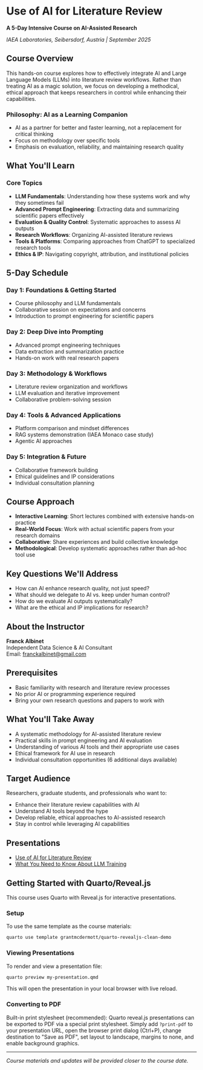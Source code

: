 # Use of AI for Literature Review

**A 5-Day Intensive Course on AI-Assisted Research**

*IAEA Laboratories, Seibersdorf, Austria | September 2025*

## Course Overview

This hands-on course explores how to effectively integrate AI and Large Language Models (LLMs) into literature review workflows. Rather than treating AI as a magic solution, we focus on developing a methodical, ethical approach that keeps researchers in control while enhancing their capabilities.

### Philosophy: AI as a Learning Companion

- AI as a partner for better and faster learning, not a replacement for critical thinking
- Focus on methodology over specific tools
- Emphasis on evaluation, reliability, and maintaining research quality

## What You'll Learn

### Core Topics
- **LLM Fundamentals**: Understanding how these systems work and why they sometimes fail
- **Advanced Prompt Engineering**: Extracting data and summarizing scientific papers effectively
- **Evaluation & Quality Control**: Systematic approaches to assess AI outputs
- **Research Workflows**: Organizing AI-assisted literature reviews
- **Tools & Platforms**: Comparing approaches from ChatGPT to specialized research tools
- **Ethics & IP**: Navigating copyright, attribution, and institutional policies
## 5-Day Schedule

### Day 1: Foundations & Getting Started
- Course philosophy and LLM fundamentals
- Collaborative session on expectations and concerns
- Introduction to prompt engineering for scientific papers

### Day 2: Deep Dive into Prompting
- Advanced prompt engineering techniques
- Data extraction and summarization practice
- Hands-on work with real research papers

### Day 3: Methodology & Workflows
- Literature review organization and workflows
- LLM evaluation and iterative improvement
- Collaborative problem-solving session

### Day 4: Tools & Advanced Applications
- Platform comparison and mindset differences
- RAG systems demonstration (IAEA Monaco case study)
- Agentic AI approaches

### Day 5: Integration & Future
- Collaborative framework building
- Ethical guidelines and IP considerations
- Individual consultation planning

## Course Approach

- **Interactive Learning**: Short lectures combined with extensive hands-on practice
- **Real-World Focus**: Work with actual scientific papers from your research domains
- **Collaborative**: Share experiences and build collective knowledge
- **Methodological**: Develop systematic approaches rather than ad-hoc tool use

## Key Questions We'll Address

- How can AI enhance research quality, not just speed?
- What should we delegate to AI vs. keep under human control?
- How do we evaluate AI outputs systematically?
- What are the ethical and IP implications for research?
## About the Instructor

**Franck Albinet**  
Independent Data Science & AI Consultant  
Email: franckalbinet@gmail.com

## Prerequisites

- Basic familiarity with research and literature review processes
- No prior AI or programming experience required
- Bring your own research questions and papers to work with

## What You'll Take Away

- A systematic methodology for AI-assisted literature review
- Practical skills in prompt engineering and AI evaluation
- Understanding of various AI tools and their appropriate use cases
- Ethical framework for AI use in research
- Individual consultation opportunities (6 additional days available)

## Target Audience

Researchers, graduate students, and professionals who want to:
- Enhance their literature review capabilities with AI
- Understand AI tools beyond the hype
- Develop reliable, ethical approaches to AI-assisted research
- Stay in control while leveraging AI capabilities

## Presentations

- [Use of AI for Literature Review](./presentations/Use%20of%20AI%20for%20Literature%20Review.pdf)
- [What You Need to Know About LLM Training](./presentations/What%20You%20Need%20to%20Know%20About%20LLM%20Training.pdf)

## Getting Started with Quarto/Reveal.js

This course uses Quarto with Reveal.js for interactive presentations.

### Setup
To use the same template as the course materials:
```bash
quarto use template grantmcdermott/quarto-revealjs-clean-demo
```

### Viewing Presentations
To render and view a presentation file:
```bash
quarto preview my-presentation.qmd
```
This will open the presentation in your local browser with live reload.

### Converting to PDF
Built-in print stylesheet (recommended): Quarto reveal.js presentations can be exported to PDF via a special print stylesheet. Simply add `?print-pdf` to your presentation URL, open the browser print dialog (Ctrl+P), change destination to "Save as PDF", set layout to landscape, margins to none, and enable background graphics.

---

*Course materials and updates will be provided closer to the course date.*
